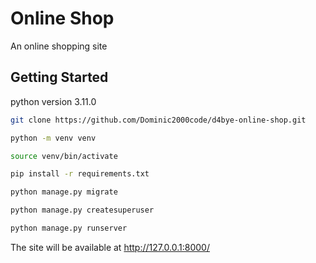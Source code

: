 # Online Shop

An online shopping site

## Getting Started

python version 3.11.0

```bash
git clone https://github.com/Dominic2000code/d4bye-online-shop.git

python -m venv venv

source venv/bin/activate

pip install -r requirements.txt

python manage.py migrate

python manage.py createsuperuser

python manage.py runserver
```

The site will be available at <http://127.0.0.1:8000/>
